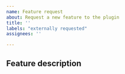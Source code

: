 ```yaml
---
name: Feature request
about: Request a new feature to the plugin
title: ''
labels: "externally requested"
assignees: ''

---
```


## Feature description
<!--- Describe your idea. --->
